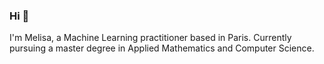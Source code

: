 ### Hi 👋 

I'm Melisa, a Machine Learning practitioner based in Paris. Currently pursuing a master degree in Applied Mathematics and Computer Science.
<!--
**melisailknur/melisailknur** is a ✨ _special_ ✨ repository because its `README.md` (this file) appears on your GitHub profile.

💻 I’m currently working on a Computer Vision project.

😄  What I do in my free time : 📸 🌍 📚 🎨

🛠️  Tech Stack
Programming languages : Python R SQL
Libraries & frameworks : Tensorflow Pytorch Scikit-learn NumPy OpenCV Plotly Pandas Matplotlib Seaborn
Continuous Integration : GitHub
Cloud : AWS
OS : Ubuntu MacOS Windows
IDE : Anaconda

🔗 Let's Connect!

